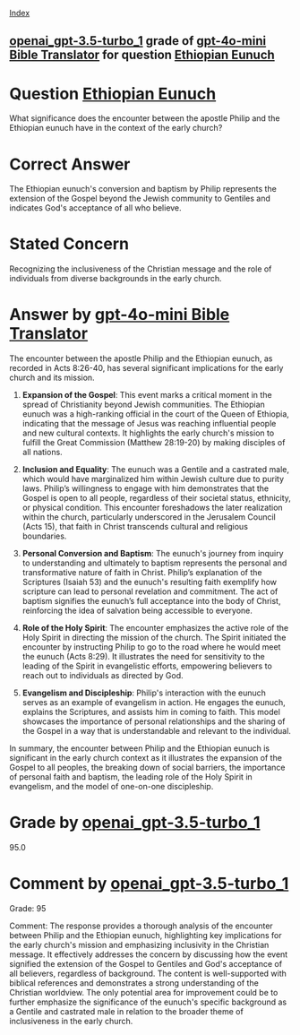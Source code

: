 
[Index](../../../../index.md)
## [openai_gpt-3.5-turbo_1](../../../grading_models/openai_gpt-3.5-turbo_1.md) grade of [gpt-4o-mini Bible Translator](../../../answering_models/gpt-4o-mini_Bible_Translator.md) for question [Ethiopian Eunuch](../../../questions/Ethiopian_Eunuch.md)

# Question [Ethiopian Eunuch](../../../questions/Ethiopian_Eunuch.md)
What significance does the encounter between the apostle Philip and the Ethiopian eunuch have in the context of the early church?

# Correct Answer
The Ethiopian eunuch's conversion and baptism by Philip represents the extension of the Gospel beyond the Jewish community to Gentiles and indicates God's acceptance of all who believe.

# Stated Concern
Recognizing the inclusiveness of the Christian message and the role of individuals from diverse backgrounds in the early church.

# Answer by [gpt-4o-mini Bible Translator](../../../answering_models/gpt-4o-mini_Bible_Translator.md)
The encounter between the apostle Philip and the Ethiopian eunuch, as recorded in Acts 8:26-40, has several significant implications for the early church and its mission.

1. **Expansion of the Gospel**: This event marks a critical moment in the spread of Christianity beyond Jewish communities. The Ethiopian eunuch was a high-ranking official in the court of the Queen of Ethiopia, indicating that the message of Jesus was reaching influential people and new cultural contexts. It highlights the early church's mission to fulfill the Great Commission (Matthew 28:19-20) by making disciples of all nations.

2. **Inclusion and Equality**: The eunuch was a Gentile and a castrated male, which would have marginalized him within Jewish culture due to purity laws. Philip’s willingness to engage with him demonstrates that the Gospel is open to all people, regardless of their societal status, ethnicity, or physical condition. This encounter foreshadows the later realization within the church, particularly underscored in the Jerusalem Council (Acts 15), that faith in Christ transcends cultural and religious boundaries.

3. **Personal Conversion and Baptism**: The eunuch's journey from inquiry to understanding and ultimately to baptism represents the personal and transformative nature of faith in Christ. Philip’s explanation of the Scriptures (Isaiah 53) and the eunuch's resulting faith exemplify how scripture can lead to personal revelation and commitment. The act of baptism signifies the eunuch’s full acceptance into the body of Christ, reinforcing the idea of salvation being accessible to everyone.

4. **Role of the Holy Spirit**: The encounter emphasizes the active role of the Holy Spirit in directing the mission of the church. The Spirit initiated the encounter by instructing Philip to go to the road where he would meet the eunuch (Acts 8:29). It illustrates the need for sensitivity to the leading of the Spirit in evangelistic efforts, empowering believers to reach out to individuals as directed by God.

5. **Evangelism and Discipleship**: Philip's interaction with the eunuch serves as an example of evangelism in action. He engages the eunuch, explains the Scriptures, and assists him in coming to faith. This model showcases the importance of personal relationships and the sharing of the Gospel in a way that is understandable and relevant to the individual.

In summary, the encounter between Philip and the Ethiopian eunuch is significant in the early church context as it illustrates the expansion of the Gospel to all peoples, the breaking down of social barriers, the importance of personal faith and baptism, the leading role of the Holy Spirit in evangelism, and the model of one-on-one discipleship.

# Grade by [openai_gpt-3.5-turbo_1](../../../grading_models/openai_gpt-3.5-turbo_1.md)
95.0

# Comment by [openai_gpt-3.5-turbo_1](../../../grading_models/openai_gpt-3.5-turbo_1.md)
Grade: 95

Comment: The response provides a thorough analysis of the encounter between Philip and the Ethiopian eunuch, highlighting key implications for the early church's mission and emphasizing inclusivity in the Christian message. It effectively addresses the concern by discussing how the event signified the extension of the Gospel to Gentiles and God's acceptance of all believers, regardless of background. The content is well-supported with biblical references and demonstrates a strong understanding of the Christian worldview. The only potential area for improvement could be to further emphasize the significance of the eunuch's specific background as a Gentile and castrated male in relation to the broader theme of inclusiveness in the early church.
